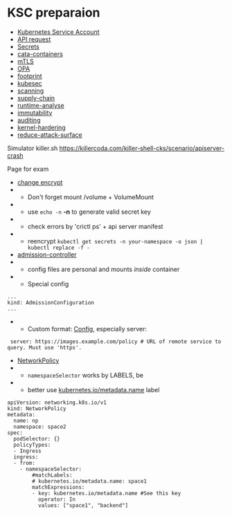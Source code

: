 
# KSC preparaion


- [Kubernetes Service Account](./sa.md)
- [API request](./allow.md)
- [Secrets](./secret.md)
- [cata-containers](./cata.md)
- [mTLS](./mtls.md)
- [OPA](./opa.md)
- [footprint](./footprint.md)
- [kubesec](./kubesec.md)
- [scanning](./scan.md)
- [supply-chain](./supply-chain.md)
- [runtime-analyse](./runtime-analyse.md)
- [immutability](./immutability.md)
- [auditing](./auditing.md)
- [kernel-hardering](./kernel.md)
- [reduce-attack-surface](./reduce-attack-surface.md)

Simulator
killer.sh 
https://killercoda.com/killer-shell-cks/scenario/apiserver-crash


Page for exam
- [change encrypt](https://kubernetes.io/docs/tasks/administer-cluster/encrypt-data/#write-an-encryption-configuration-file)
- - Don't forget mount /volume + VolumeMount 
- - use `echo -n` **-n** to generate valid secret key
- - check errors by 'crictl ps' + api server manifest
- - reencrypt `kubectl get secrets -n your-namespace -o json | kubectl replace -f -`
- [admission-controller](https://kubernetes.io/docs/reference/access-authn-authz/admission-controllers/#imagepolicywebhook)
- - config files are personal and mounts _inside_ container
- - Special config
```commandline
...
kind: AdmissionConfiguration
...
```
- - Custom format: [Config](https://kubernetes.io/docs/reference/access-authn-authz/admission-controllers/#imagereview-config-file-format), 
especially server: 
```commandline
 server: https://images.example.com/policy # URL of remote service to query. Must use 'https'.
```

- [NetworkPolicy](https://kubernetes.io/docs/concepts/services-networking/network-policies/)
- - `namespaceSelector` works by LABELS, be 
- - better use [kubernetes.io/metadata.name](https://kubernetes.io/docs/concepts/services-networking/network-policies/#targeting-a-namespace-by-its-name) label
```commandline
apiVersion: networking.k8s.io/v1
kind: NetworkPolicy
metadata:
  name: np
  namespace: space2
spec:
  podSelector: {}
  policyTypes:
  - Ingress
  ingress:
  - from:
    - namespaceSelector:
        #matchLabels:
        # kubernetes.io/metadata.name: space1
        matchExpressions:
        - key: kubernetes.io/metadata.name #See this key
          operator: In
          values: ["space1", "backend"]
```


